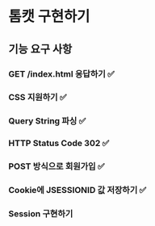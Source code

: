 # 톰캣 구현하기

## 기능 요구 사항

### GET /index.html 응답하기 ✅

### CSS 지원하기 ✅

### Query String 파싱 ✅

### HTTP Status Code 302 ✅

### POST 방식으로 회원가입 ✅

### Cookie에 JSESSIONID 값 저장하기 ✅

### Session 구현하기 
